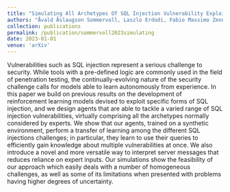 ```yaml
---
title: "Simulating All Archetypes Of SQL Injection Vulnerability Exploitation Using Reinforcement Learning Agents"
authors: "Åvald Åslaugson Sommervoll, Laszlo Erdodi, Fabio Massimo Zennaro"
collection: publications
permalink: /publication/sommervoll2023simulating
date: 2023-01-01
venue: 'arXiv'
---
```


Vulnerabilities such as SQL injection represent a serious challenge to security. While tools with a pre-defined logic are commonly used in the field of penetration testing, the continually-evolving nature of the security challenge calls for models able to learn autonomously from experience.
In this paper we build on previous results on the development of reinforcement learning models devised to exploit specific forms of SQL injection, and we design agents that are able to tackle a varied range of SQL injection vulnerabilities, virtually comprising all the archetypes normally considered by experts. We show that our agents, trained on a synthetic environment, perform a transfer of learning among the different SQL injections challenges; in particular, they learn to use their queries to efficiently gain knowledge about multiple vulnerabilities at once. We also introduce a novel and more versatile way to interpret server messages that reduces reliance on expert inputs. Our simulations show the feasibility of our approach which easily deals with a number of homogeneous challenges, as well as some of its limitations when presented with problems having higher degrees of uncertainty.
